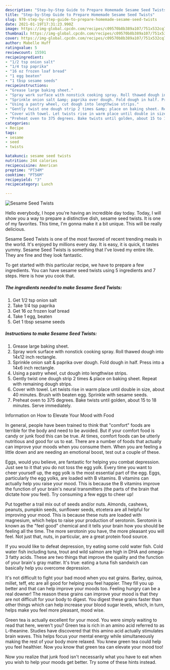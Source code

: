 ```yaml
---
description: "Step-by-Step Guide to Prepare Homemade Sesame Seed Twists"
title: "Step-by-Step Guide to Prepare Homemade Sesame Seed Twists"
slug: 970-step-by-step-guide-to-prepare-homemade-sesame-seed-twists
date: 2021-01-19T17:31:23.990Z
image: https://img-global.cpcdn.com/recipes/c09570b8b389a107/751x532cq70/sesame-seed-twists-recipe-main-photo.jpg
thumbnail: https://img-global.cpcdn.com/recipes/c09570b8b389a107/751x532cq70/sesame-seed-twists-recipe-main-photo.jpg
cover: https://img-global.cpcdn.com/recipes/c09570b8b389a107/751x532cq70/sesame-seed-twists-recipe-main-photo.jpg
author: Mabelle Huff
ratingvalue: 5
reviewcount: 15591
recipeingredient:
- "1/2 tsp onion salt"
- "1/4 tsp paprika"
- "16 oz frozen loaf bread"
- "1 egg beaten"
- "1 tbsp sesame seeds"
recipeinstructions:
- "Grease large baking sheet."
- "Spray work surface with nonstick cooking spray. Roll thawed dough into 14x12 inch rectangle."
- "Sprinkle onion salt &amp; paprika over dough. Fold dough in half. Press into a 14x6 inch rectangle."
- "Using a pastry wheel, cut dough into lengthwise strips."
- "Gently twist one dough strip 2 times &amp; place on baking sheet. Repeat with remaining dough strips."
- "Cover with towel. Let twists rise in warm place until double in size, about 40 minutes. Brush with beaten egg. Sprinkle with sesame seeds."
- "Preheat oven to 375 degrees. Bake twists until golden, about 15 to 18 minutes. Serve immediately."
categories:
- Recipe
tags:
- sesame
- seed
- twists

katakunci: sesame seed twists 
nutrition: 244 calories
recipecuisine: American
preptime: "PT34M"
cooktime: "PT56M"
recipeyield: "3"
recipecategory: Lunch

---
```



![Sesame Seed Twists](https://img-global.cpcdn.com/recipes/c09570b8b389a107/751x532cq70/sesame-seed-twists-recipe-main-photo.jpg)

Hello everybody, I hope you're having an incredible day today. Today, I will show you a way to prepare a distinctive dish, sesame seed twists. It is one of my favorites. This time, I'm gonna make it a bit unique. This will be really delicious.

Sesame Seed Twists is one of the most favored of recent trending meals in the world. It's enjoyed by millions every day. It is easy, it is quick, it tastes yummy. Sesame Seed Twists is something that I've loved my entire life. They are fine and they look fantastic.




To get started with this particular recipe, we have to prepare a few ingredients. You can have sesame seed twists using 5 ingredients and 7 steps. Here is how you cook that.

<!--inarticleads1-->

##### The ingredients needed to make Sesame Seed Twists:

1. Get 1/2 tsp onion salt
1. Take 1/4 tsp paprika
1. Get 16 oz frozen loaf bread
1. Take 1 egg, beaten
1. Get 1 tbsp sesame seeds




<!--inarticleads2-->

##### Instructions to make Sesame Seed Twists:

1. Grease large baking sheet.
1. Spray work surface with nonstick cooking spray. Roll thawed dough into 14x12 inch rectangle.
1. Sprinkle onion salt &amp; paprika over dough. Fold dough in half. Press into a 14x6 inch rectangle.
1. Using a pastry wheel, cut dough into lengthwise strips.
1. Gently twist one dough strip 2 times &amp; place on baking sheet. Repeat with remaining dough strips.
1. Cover with towel. Let twists rise in warm place until double in size, about 40 minutes. Brush with beaten egg. Sprinkle with sesame seeds.
1. Preheat oven to 375 degrees. Bake twists until golden, about 15 to 18 minutes. Serve immediately.




Information on How to Elevate Your Mood with Food


In general, people have been trained to think that "comfort" foods are terrible for the body and need to be avoided. But if your comfort food is candy or junk food this can be true. At times, comfort foods can be utterly nutritious and good for us to eat. There are a number of foods that actually can improve your moods when you consume them. When you are feeling a little down and are needing an emotional boost, test out a couple of these.

Eggs, would you believe, are fantastic for helping you combat depression. Just see to it that you do not toss the egg yolk. Every time you want to cheer yourself up, the egg yolk is the most essential part of the egg. Eggs, particularly the egg yolks, are loaded with B vitamins. B vitamins can actually help you raise your mood. This is because the B vitamins improve the function of your brain's neural transmitters (the parts of the brain that dictate how you feel). Try consuming a few eggs to cheer up!

Put together a trail mix out of seeds and/or nuts. Almonds, cashews, peanuts, pumpkin seeds, sunflower seeds, etcetera are all helpful for improving your mood. This is because these nuts are loaded with magnesium, which helps to raise your production of serotonin. Serotonin is known as the "feel good" chemical and it tells your brain how you should be feeling all the time. The more serotonin you have, the more pleasant you will feel. Not just that, nuts, in particular, are a great protein food source.

If you would like to defeat depression, try eating some cold water fish. Cold water fish including tuna, trout and wild salmon are high in DHA and omega-3 fatty acids. These are two things that improve the quality and the function of your brain's gray matter. It's true: eating a tuna fish sandwich can basically help you overcome depression. 

It's not difficult to fight your bad mood when you eat grains. Barley, quinoa, millet, teff, etc are all good for helping you feel happier. They fill you up better and that can help improve your moods too. Feeling hungry can be a real downer! The reason these grains can improve your mood is that they are not difficult for your body to digest. You digest these grains faster than other things which can help increase your blood sugar levels, which, in turn, helps make you feel more pleasant, mood wise.

Green tea is actually excellent for your mood. You were simply waiting to read that here, weren't you? Green tea is rich in an amino acid referred to as L-theanine. Studies have discovered that this amino acid actually stimulates brain waves. This helps focus your mental energy while simultaneously making the rest of your body more relaxed. You knew green tea could help you feel healthier. Now you know that green tea can elevate your mood too!

Now you realize that junk food isn't necessarily what you have to eat when you wish to help your moods get better. Try  some  of  these  hints  instead.

